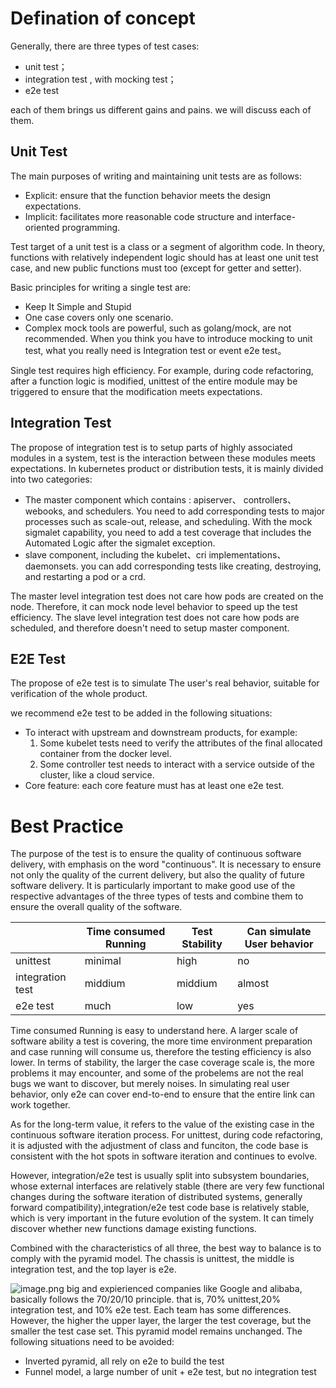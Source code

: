 # Defination of concept
Generally, there are three types of test cases:

- unit test；
- integration test , with mocking test；
- e2e test

each of them brings us different gains and pains. we will discuss each of them.
## Unit Test
The main purposes of writing and maintaining unit tests are as follows:

- Explicit: ensure that the function behavior meets the design expectations. 
- Implicit: facilitates more reasonable code structure and interface-oriented programming.

Test target of a unit test is a class or a segment of algorithm code. In theory, functions with relatively independent logic should has at least one unit test case, and new public functions must too (except for getter and setter).

Basic principles for writing a single test are:

- Keep It Simple and Stupid
- One case covers only one scenario.
- Complex mock tools are powerful, such as golang/mock, are not recommended. When you think you have to introduce mocking to unit test, what you really need is Integration test or event e2e test。

Single test requires high efficiency. For example, during code refactoring, after a function logic is modified, unittest of the entire module may be triggered to ensure that the modification meets expectations.

## Integration Test
The propose of integration test is to setup parts of highly associated modules in a system, test is the interaction between these modules meets expectations. In kubernetes product or distribution tests, it is mainly divided into two categories:


- The master component which contains : apiserver、 controllers、webooks, and schedulers. You need to add corresponding tests to major processes such as scale-out, release, and scheduling. With the mock sigmalet capability, you need to add a test coverage that includes the Automated Logic after the sigmalet exception.
- slave component, including the kubelet、cri implementations、daemonsets. you can add corresponding tests like creating, destroying, and restarting a pod or a crd.

The master level integration test does not care how pods are created on the node. Therefore, it can mock node level behavior to speed up the test efficiency. 
The slave level integration test does not care how pods are scheduled, and therefore doesn't need to setup master component.

## E2E Test
The propose of e2e test is to simulate The user's real behavior, suitable for verification of the whole product.

we recommend e2e test to be added in the following situations:

-  To interact with upstream and downstream products, for example:
   1. Some kubelet tests need to verify the attributes of the final allocated container from the docker level.
   1. Some controller test needs to interact with a service outside of the cluster, like a cloud service.
-  Core feature: each core feature must has at least one e2e test.

# Best Practice
The purpose of the test is to ensure the quality of continuous software delivery, with emphasis on the word "continuous". It is necessary to ensure not only the quality of the current delivery, but also the quality of future software delivery. It is particularly important to make good use of the respective advantages of the three types of tests and combine them to ensure the overall quality of the software.

|  | Time consumed Running | Test Stability | Can simulate User behavior |
| --- | --- | --- | --- |
| unittest | minimal | high | no |
| integration test | middium | middium | almost |
| e2e test | much  | low | yes |



Time consumed Running is easy to understand here. A larger scale of software ability a test is covering, the more time environment preparation and case running will consume us, therefore the testing efficiency is also lower. 
In terms of stability, the larger the case coverage scale is, the more problems it may encounter, and some of the probelems are not the real bugs we want to discover, but merely noises. In simulating real user behavior, only e2e can cover end-to-end to ensure that the entire link can work together.
​

As for the long-term value, it refers to the value of the existing case in the continuous software iteration process. For unittest, during code refactoring, it is adjusted with the adjustment of class and funciton, the code base is consistent with the hot spots in software iteration and continues to evolve. 
​

However, integration/e2e test is usually split into subsystem boundaries, whose external interfaces are relatively stable (there are very few functional changes during the software iteration of distributed systems, generally forward compatibility),integration/e2e test code base is relatively stable, which is very important in the future evolution of the system. It can timely discover whether new functions damage existing functions.
​

Combined with the characteristics of all three, the best way to balance is to comply with the pyramid model. The chassis is unittest, the middle is integration test, and the top layer is e2e.
​

![image.png](https://intranetproxy.alipay.com/skylark/lark/0/2021/png/4374/1624848015798-93fafed4-67fa-4a18-9b60-cc2c19faa8ac.png#clientId=uf7011f6a-71b3-4&from=paste&height=72&id=u495ee5ac&margin=%5Bobject%20Object%5D&name=image.png&originHeight=145&originWidth=168&originalType=binary&ratio=3&size=6148&status=done&style=none&taskId=u934be7c9-2aea-4df0-9242-d1e8e9fb028&width=82.99431610107422)
big and expierienced companies like Google and alibaba, basically follows the 70/20/10 principle. that is, 70% unittest,20% integration test, and 10% e2e test. Each team has some differences. However, the higher the upper layer, the larger the test coverage, but the smaller the test case set. This pyramid model remains unchanged. The following situations need to be avoided:
​


-  Inverted pyramid, all rely on e2e to build the test
-  Funnel model, a large number of unit + e2e test, but no integration test
